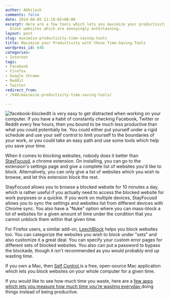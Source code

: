 ```yaml
---
author: Abhilash
comments: false
date: 2014-08-05 11:10:02+00:00
excerpt: Here are a few tools which lets you maximize your productivity and help you
  block websites which are annoyingly entertaining.
layout: post
slug: maximize-productivity-time-saving-tools
title: Maximize your Productivity with these Time-Saving Tools
wordpress_id: 648
categories:
- Internet
tags:
- Facebook
- Firefox
- Google Chrome
- Reddit
- Twitter
redirect_from:
- /648/maximize-productivity-time-saving-tools/

---
```


![facebook-blocked](https://techcovered.github.io/images/facebook-blocked.png)It is very easy to get distracted when working on your computer. If you have a habit of constantly checking Facebook, Twitter or Reddit every few hours, then you bound to be much less productive than what you could potentially be. You could either put yourself under a rigid schedule and use your self control to limit yourself to the boundaries of your work, or you could take an easy path and use some tools which help you save your time.



When it comes to blocking websites, nobody does it better than [StayFocusd](https://chrome.google.com/webstore/detail/stayfocusd/laankejkbhbdhmipfmgcngdelahlfoji?hl=en), a chrome extension. On installing, you can go to the extension's settings page and give a complete list of websites you'd like to block. Alternatively, you can only give a list of websites which you wish to browse, and let this extension block the rest.

StayFocusd allows you to browse a blocked website for 10 minutes a day, which is rather useful if you actually need to access the blocked website for work purposes or a quickie. If you work on multiple devices, StayFocusd allows you to sync the settings and websites list from different devices with Chrome sync. You also have a "Nuke" option where you can mass-block a lot of websites for a given amount of time under the condition that you cannot unblock them within that given time.

For Firefox users, a similar add-on, [LeechBlock](https://addons.mozilla.org/en-US/firefox/addon/leechblock/) helps you block websites too. You can categorize the websites you wish to block under "sets" and also customize it a great deal. You can specify your custom error pages for different sets of blocked websites. You also can put a password to bypass the blockade, though it isn't recommended as you would probably end up wasting time.

If you own a Mac, then [Self Control ](http://selfcontrolapp.com/)is a free, open-source Mac application which lets you block websites on your whole computer for a given time.

If you would like to see how much time you waste, here are a [few apps which lets you measure how much time you're wasting everyday ](http://www.techcovered.org/478/apps-to-manage-time)doing things instead of being productive.
